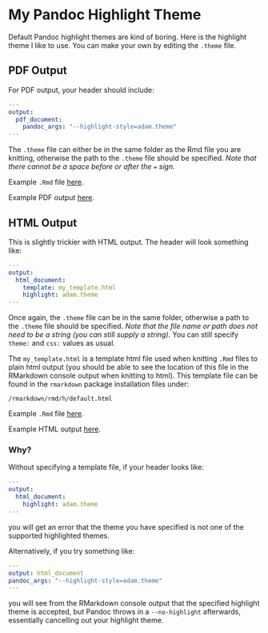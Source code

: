 # My Pandoc Highlight Theme

Default Pandoc highlight themes are kind of boring. Here is the highlight theme I like to use. You can make your own by editing the `.theme` file.

## PDF Output

For PDF output, your header should include:

```YAML
---
output:
  pdf_document:
    pandoc_args: "--highlight-style=adam.theme"
---
```

The `.theme` file can either be in the same folder as the Rmd file you are knitting, otherwise the path to the `.theme` file should be specified. *Note that there cannot be a space before or after the `=` sign.*

Example `.Rmd` file [here](https://github.com/adamoshen/adam-highlight-theme/blob/master/pdf/example.Rmd).

Example PDF output [here](https://github.com/adamoshen/adam-highlight-theme/blob/master/pdf/example.pdf).

## HTML Output

This is slightly trickier with HTML output. The header will look something like:

```YAML
---
output: 
  html_document:
    template: my_template.html
    highlight: adam.theme
---
```

Once again, the `.theme` file can be in the same folder, otherwise a path to the `.theme` file should be specified. *Note that the file name or path does not need to be a string (you can still supply a string).* You can still specify `theme:` and `css:` values as usual.

The `my_template.html` is a template html file used when knitting `.Rmd` files to plain html output (you should be able to see the location of this file in the RMarkdown console output when knitting to html). This template file can be found in the `rmarkdown` package installation files under:

```
/rmarkdown/rmd/h/default.html
```

Example `.Rmd` file [here](https://github.com/adamoshen/adam-highlight-theme/blob/master/html/demofile.Rmd).

Example HTML output [here](https://www.shena.ca/demofile.html).

### Why?

Without specifying a template file, if your header looks like:

```YAML
---
output:
  html_document:
    highlight: adam.theme
---
```

you will get an error that the theme you have specified is not one of the supported highlighted themes.

Alternatively, if you try something like:

```YAML
---
output: html_document
pandoc_args: "--highlight-style=adam.theme"
---
```

you will see from the RMarkdown console output that the specified highlight theme is accepted, but Pandoc throws in a `--no-highlight` afterwards, essentially cancelling out your highlight theme.